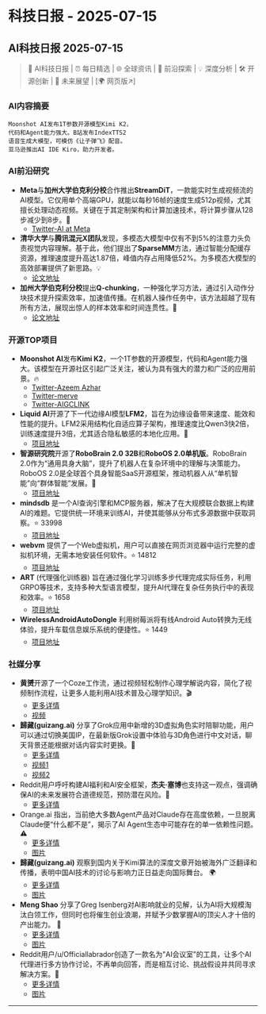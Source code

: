 # 科技日报 - 2025-07-15

## AI科技日报 2025-07-15
> 🤖 AI科技日报 | ⏰ 每日精选 | 🌐 全球资讯 | 🔬 前沿探索 | 💡 深度分析 | 🛠️ 开源创新 | 🚀 未来展望 | [🌍 网页版↗️]
### **AI内容摘要**
```
Moonshot AI发布1T参数开源模型Kimi K2，
代码和Agent能力强大。B站发布IndexTTS2
语音生成大模型，可模仿《让子弹飞》配音。
亚马逊推出AI IDE Kiro，助力开发者。
```
### AI前沿研究
*   **Meta**与**加州大学伯克利分校**合作推出**StreamDiT**，一款能实时生成视频流的AI模型。它仅用单个高端GPU，就能以每秒16帧的速度生成512p视频，尤其擅长处理动态视频。关键在于其定制架构和计算加速技术，将计算步骤从128步减少到8步。🚀
    *   [Twitter-AI at Meta](https://x.com/AIatMeta/status/1944783224288465165)
*   **清华大学**与**腾讯混元X团队**发现，多模态大模型中仅有不到5%的注意力头负责视觉内容理解。基于此，他们提出了**SparseMM**方法，通过智能分配缓存资源，推理速度提升高达1.87倍，峰值内存占用降低52%。为多模态大模型的高效部署提供了新思路。💡
    *   [论文地址](https://arxiv.org/abs/2506.05344)
*   **加州大学伯克利分校**提出**Q-chunking**，一种强化学习方法，通过引入动作分块技术提升探索效率，加速值传播。在机器人操作任务中，该方法超越了现有所有方法，展现出惊人的样本效率和时间连贯性。🤖
    *   [论文地址](https://www.alphaxiv.org/overview/2507.07969v1)
### 开源TOP项目
*   **Moonshot AI**发布**Kimi K2**，一个1T参数的开源模型，代码和Agent能力强大。该模型在开源社区引起广泛关注，被认为具有强大的潜力和广泛的应用前景。🔥
    *   [Twitter-Azeem Azhar](https://x.com/azeem/status/1944770302409642039)
    *   [Twitter-merve](https://x.com/mervenoyann/status/1944757807191888080)
    *   [Twitter-AIGCLINK](https://x.com/aigclink/status/1944718716589248594)
*   **Liquid AI**开源了下一代边缘AI模型**LFM2**，旨在为边缘设备带来速度、能效和性能的提升。LFM2采用结构化自适应算子架构，推理速度比Qwen3快2倍，训练速度提升3倍，尤其适合隐私敏感的本地化应用。🚀
    *   [项目地址](https://huggingface.co/collections/LiquidAI/lfm2-686d721927015b2ad73eaa38)
*   **智源研究院**开源了**RoboBrain 2.0 32B**和**RoboOS 2.0单机版**。RoboBrain 2.0作为“通用具身大脑”，提升了机器人在复杂环境中的理解与决策能力。RoboOS 2.0是全球首个具身智能SaaS开源框架，推动机器人从“单机智能”向“群体智能”发展。🧠
    *   [项目地址](https://github.com/FlagOpen/RoboBrain2.0)
*   **mindsdb** 是一个AI查询引擎和MCP服务器，解决了在大规模联合数据上构建AI的难题。它提供统一环境来训练AI，并使其能够从分布式多源数据中获取洞察。⭐ 33998
    *   [项目地址](https://github.com/mindsdb/mindsdb)
*   **webvm** 提供了一个Web虚拟机，用户可以直接在网页浏览器中运行完整的虚拟机环境，无需本地安装任何软件。⭐ 14812
    *   [项目地址](https://github.com/leaningtech/webvm)
*   **ART** (代理强化训练器) 旨在通过强化学习训练多步代理完成实际任务，利用GRPO等技术，支持多种大型语言模型，提升AI代理在复杂任务执行中的表现和效率。⭐ 1658
    *   [项目地址](https://github.com/OpenPipe/ART)
*   **WirelessAndroidAutoDongle** 利用树莓派将有线Android Auto转换为无线体验，提升车载信息娱乐系统的便捷性。⭐ 1449
    *   [项目地址](https://github.com/nisargjhaveri/WirelessAndroidAutoDongle)
### 社媒分享
*   **黄赟**开源了一个Coze工作流，通过视频轻松制作心理学解说内容，简化了视频制作流程，让更多人能利用AI技术普及心理学知识。🎬
    *   [更多详情](https://x.com/huangyun_122/status/1944755763098087666)
    *   [视频](https://cdn.jsdmirror.com/gh/justlovemaki/imagehub@main/images/2025/07/news_01k04w72xkevetqk84dk60czkj.mp4)
*   **歸藏(guizang.ai)** 分享了Grok应用中新增的3D虚拟角色实时陪聊功能，用户可以通过切换美国IP，在最新版Grok设置中体验与3D角色进行中文对话，聊天背景还能根据对话内容实时更换。💬
    *   [更多详情](https://x.com/op7418/status/1944731741484355737)
    *   [视频1](https://cdn.jsdmirror.com/gh/justlovemaki/imagehub@main/images/2025/07/news_01k04w7czxekvbfz3syxhzkz9n.mp4)
    *   [视频2](https://cdn.jsdmirror.com/gh/justlovemaki/imagehub@main/images/2025/07/news_01k04w7khgfdcs78jnnympgk7d.mp4)
*   Reddit用户呼吁构建AI福利和AI安全框架，**杰夫·塞博**也支持这一观点，强调确保AI的未来发展符合道德规范，预防潜在风险。🤔
    *   [更多详情](https://www.reddit.com/r/artificial/comments/1lzilaf/ai_welfare_and_moral_status_jeff_sebo_argues_that/)
*   Orange.ai 指出，当前绝大多数Agent产品对Claude存在高度依赖，一旦脱离Claude便“什么都不是”，揭示了AI Agent生态中可能存在的单一依赖性问题。 ⚠️
    *   [更多详情](https://x.com/oran_ge/status/1944621274535211120)
    *   [图片](https://cdn.jsdmirror.com/gh/justlovemaki/imagehub@main/images/2025/07/news_01k04w7zs4fsgt5wbe1wtbws9n.avif)
*   **歸藏(guizang.ai)** 观察到国内关于Kimi算法的深度文章开始被海外广泛翻译和传播，表明中国AI技术的讨论与影响力正日益走向国际舞台。 🌍
    *   [更多详情](https://x.com/op7418/status/1944585254951686229)
    *   [图片](https://cdn.jsdmirror.com/gh/justlovemaki/imagehub@main/images/2025/07/news_01k04w83hbe3prskmffe1df220.avif)
*   **Meng Shao** 分享了Greg Isenberg对AI影响就业的见解，认为AI将大规模淘汰白领工作，但同时也将催生创业浪潮，并赋予少数掌握AI的顶尖人才十倍的产出能力。 💼
    *   [更多详情](https://x.com/shao__meng/status/1944553973647847511)
    *   [图片](https://cdn.jsdmirror.com/gh/justlovemaki/imagehub@main/images/2025/07/news_01k04w87jrf55aeqh032b906hb.avif)
*   Reddit用户/u/Officiallabrador创造了一款名为"AI会议室”的工具，让多个AI代理进行多方协作讨论，不再单向回答，而是相互讨论、挑战假设并共同寻求解决方案。🎉
    *   [更多详情](https://www.reddit.com/r/artificial/comments/1lz3obz/i_was_tired_of_getting_onesided_ai_answers_so_i/)
    *   [图片](https://cdn.jsdmirror.com/gh/justlovemaki/imagehub@main/images/2025/07/news_01k04w8983ff3ba0b61m3kqypz.avif)
---